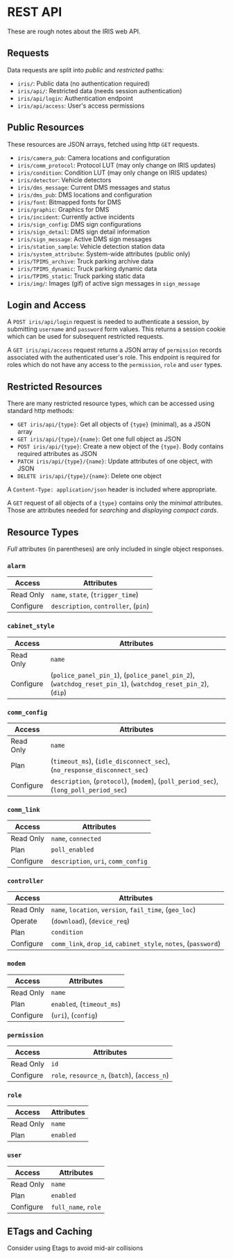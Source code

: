 # REST API

These are rough notes about the IRIS web API.

## Requests

Data requests are split into *public* and *restricted* paths:

- `iris/`: Public data (no authentication required)
- `iris/api/`: Restricted data (needs session authentication)
- `iris/api/login`: Authentication endpoint
- `iris/api/access`: User's access permissions

## Public Resources

These resources are JSON arrays, fetched using http `GET` requests.

- `iris/camera_pub`: Camera locations and configuration
- `iris/comm_protocol`: Protocol LUT (may only change on IRIS updates)
- `iris/condition`: Condition LUT (may only change on IRIS updates)
- `iris/detector`: Vehicle detectors
- `iris/dms_message`: Current DMS messages and status
- `iris/dms_pub`: DMS locations and configuration
- `iris/font`: Bitmapped fonts for DMS
- `iris/graphic`: Graphics for DMS
- `iris/incident`: Currently active incidents
- `iris/sign_config`: DMS sign configurations
- `iris/sign_detail`: DMS sign detail information
- `iris/sign_message`: Active DMS sign messages
- `iris/station_sample`: Vehicle detection station data
- `iris/system_attribute`: System-wide attributes (public only)
- `iris/TPIMS_archive`: Truck parking archive data
- `iris/TPIMS_dynamic`: Truck parking dynamic data
- `iris/TPIMS_static`: Truck parking static data
- `iris/img/`: Images (gif) of active sign messages in `sign_message`

## Login and Access

A `POST iris/api/login` request is needed to authenticate a session, by
submitting `username` and `password` form values.  This returns a session cookie
which can be used for subsequent restricted requests.

A `GET iris/api/access` request returns a JSON array of `permission` records
associated with the authenticated user's role.  This endpoint is required for
roles which do not have any access to the `permission`, `role` and `user` types.

## Restricted Resources

There are many restricted resource types, which can be accessed using standard
http methods:

- `GET iris/api/{type}`: Get all objects of `{type}` (minimal), as a JSON array
- `GET iris/api/{type}/{name}`: Get one full object as JSON
- `POST iris/api/{type}`: Create a new object of the `{type}`.  Body contains
                          required attributes as JSON
- `PATCH iris/api/{type}/{name}`: Update attributes of one object, with JSON
- `DELETE iris/api/{type}/{name}`: Delete one object

A `Content-Type: application/json` header is included where appropriate.

A `GET` request of all objects of a `{type}` contains only the *minimal*
attributes.  Those are attributes needed for *searching* and *displaying
compact cards*.

## Resource Types

*Full* attributes (in parentheses) are only included in single object responses.

### `alarm`

| Access    | Attributes                           |
|-----------|--------------------------------------|
| Read Only | `name`, `state`, (`trigger_time`)    |
| Configure | `description`, `controller`, (`pin`) |

### `cabinet_style`

| Access    | Attributes |
|-----------|------------|
| Read Only | `name`     |
| Configure | (`police_panel_pin_1`), (`police_panel_pin_2`), (`watchdog_reset_pin_1`), (`watchdog_reset_pin_2`), (`dip`) |

### `comm_config`

| Access    | Attributes |
|-----------|------------|
| Read Only | `name`     |
| Plan      | (`timeout_ms`), (`idle_disconnect_sec`), (`no_response_disconnect_sec`) |
| Configure | `description`, (`protocol`), (`modem`), (`poll_period_sec`), (`long_poll_period_sec`) |

### `comm_link`

| Access    | Attributes                          |
|-----------|-------------------------------------|
| Read Only | `name`, `connected`                 |
| Plan      | `poll_enabled`                      |
| Configure | `description`, `uri`, `comm_config` |

### `controller`

| Access    | Attributes                                                     |
|-----------|----------------------------------------------------------------|
| Read Only | `name`, `location`, `version`, `fail_time`, (`geo_loc`)        |
| Operate   | (`download`), (`device_req`)                                   |
| Plan      | `condition`                                                    |
| Configure | `comm_link`, `drop_id`, `cabinet_style`, `notes`, (`password`) |

### `modem`

| Access    | Attributes                |
|-----------|---------------------------|
| Read Only | `name`                    |
| Plan      | `enabled`, (`timeout_ms`) |
| Configure | (`uri`), (`config`)       |

### `permission`

| Access    | Attributes                                    |
|-----------|-----------------------------------------------|
| Read Only | `id`                                          |
| Configure | `role`, `resource_n`, (`batch`), (`access_n`) |

### `role`

| Access    | Attributes |
|-----------|------------|
| Read Only | `name`     |
| Plan      | `enabled`  |

### `user`

| Access    | Attributes          |
|-----------|---------------------|
| Read Only | `name`              |
| Plan      | `enabled`           |
| Configure | `full_name`, `role` |

## ETags and Caching

Consider using Etags to avoid mid-air collisions
